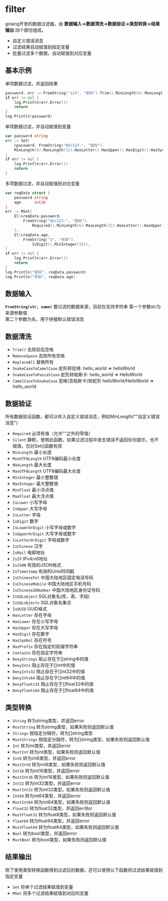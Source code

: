 # filter
golang开发的数据过滤器，由 **数据输入->数据清洗->数据验证->类型转换->结果输出** 四个部份组成。

- 自定义错误消息
- 过滤结果自动赋值到指定变量
- 批量过滤多个数据，自动赋值到对应变量

## 基本示例
单项数据过滤，并返回结果
```Go
password, err := FromString("123", "密码").Trim().MinLength(6).MaxLength(32).String()
if err != nil {
    log.Println(err.Error())
    return
}
log.Println(password)
```

单项数据过滤，并自动赋值到变量
```Go
var password string
err := Set(
    &password, FromString("Abc123-", "密码").
    MinLength(6).MaxLength(32).HasLetter().HasUpper().HasDigit().HasSymbol(),
)
if err != nil {
    log.Println(err.Error())
    return
}
```

多项数据过滤，并自动赋值到对应变量
```Go
var reqData struct {
    password string
    age      int16
}
err := MSet(
    El(&reqData.password,
        FromString("Abc123-", "密码").
            Required().MinLength(6).MaxLength(32).HasLetter().HasUpper().HasDigit().HasSymbol(),
    ),
    El(&reqData.age,
        FromString("3", "年龄").
            IsDigit().MinInteger(18)),
)
if err != nil {
    log.Println(err.Error())
    return
}
log.Println("密码", reqData.password)
log.Println("年龄", reqData.age)
```

## 数据输入
**`FromString(str, name)`**
要过滤的数据来源，目前仅支持字符串
第一个参数str为来源参数值<br>
第二个参数为名，用于拼接默认错误消息

## 数据清洗
- `Trim()` 去除前后空格
- `RemoveSpace` 去除所有空格
- `ReplaceAll` 替换所有
- `SnakeCaseToCamelCase` 蛇形转驼峰: hello_world => helloWorld
- `SnakeCaseToPascalCase` 蛇形转帕斯卡: hello_world => HelloWorld
- `CamelCaseToSnakeCase` 驼峰(含帕斯卡)转蛇形 helloWorld/HelloWorld => hello_world

## 数据验证
所有数据验证函数，都可以传入自定义错误消息，例如MinLength(""自定义错误消息")
- `Required` 必须有值（允许""之外的零值）
- `Silent` 静默，使用此函数，如果过滤过程中发生错误不返回任何提示，也不赋值，仅对Set()函数有效
- `MinLength` 最小长度
- `MinUTF8Length` UTF8编码最小长度
- `MaxLength` 最大长度
- `MaxUTF8Length` UTF8编码最大长度
- `MinInteger` 最小整数值
- `MaxInteger` 最大整数值
- `MinFloat` 最小浮点值
- `MaxFloat` 最大浮点值
- `IsLower` 小写字母
- `IsUpper` 大写字母
- `IsLetter` 字母
- `IsDigit` 数字
- `IsLowerOrDigit` 小写字母或数字
- `IsUpperOrDigit` 大写字母或数字
- `IsLetterOrDigit` 字母或数字
- `IsChinese` 汉字
- `IsMail` 电邮地址
- `IsIP` IPv4/v6地址
- `IsJSON` 有效的JSON格式
- `IsTimestamp` 有效的Unix时间戳
- `IsChineseTel` 中国大陆地区固定电话号码
- `IsChineseMobile` 中国大陆地区手机号码
- `IsChineseIDNumber` 中国大陆地区身份证号码
- `IsSQLobject` SQL对象名(库、表、字段)
- `IsSQLobjects` SQL对象名集合
- `IsUUID` UUID格式
- `HasLetter` 存在字母
- `HasLower` 存在小写字母
- `HasUpper` 存在大写字母
- `HasDigit` 存在数字
- `HasSymbol` 存在符号
- `HasPrefix` 存在指定的前缀字符串
- `Contains` 存在指定字符串
- `DenyStrings` 阻止存在于[]string中的值
- `DenyInts` 阻止存在于[]int中的值
- `DenyInts32` 阻止存在于[]int32中的值
- `DenyInts64` 阻止存在于[]int64中的值
- `DenyFloats32` 阻止存在于[]float32中的值
- `DenyFloats64` 阻止存在于[]float64中的值

## 类型转换
- `String` 转为string类型，并返回error
- `MustString` 转为string类型，如果失败则返回默认值
- `Strings` 按指定分隔符，转为[]string类型
- `MustStrings` 按指定分隔符，转为[]string类型，如果失败则返回默认值
- `Int` 转为int类型，并返回error
- `MustInt` 转为int类型，如果失败则返回默认值
- `Int8` 转为int8类型，并返回error
- `MustInt8` 转为int8类型，如果失败则返回默认值
- `Int16` 转为int16类型，并返回error
- `MustInt16` 转为int16类型，如果失败则返回默认值
- `Int32` 转为int32类型，并返回error
- `MustInt32` 转为int32类型，如果失败则返回默认值
- `Int64` 转为int64类型，并返回error
- `MustInt64` 转为int64类型，如果失败则返回默认值
- `Float32` 转为float32类型，并返回errBor
- `MustFloat32` 转为float8类型，如果失败则返回默认值
- `Float64` 转为float64类型，并返回error
- `MustFloat64` 转为float64类型，如果失败则返回默认值
- `Bool` 转为bool类型，并返回error
- `MustBool` 转为bool类型，如果失败则返回默认值

## 结果输出
除了使用类型转换函数得到过滤后的数据，还可以使用以下函数将过滤结果赋值到指定变量
- `Set` 将单个过滤结果赋值到变量
- `MSet` 将多个过滤结果赋值到对应的变量